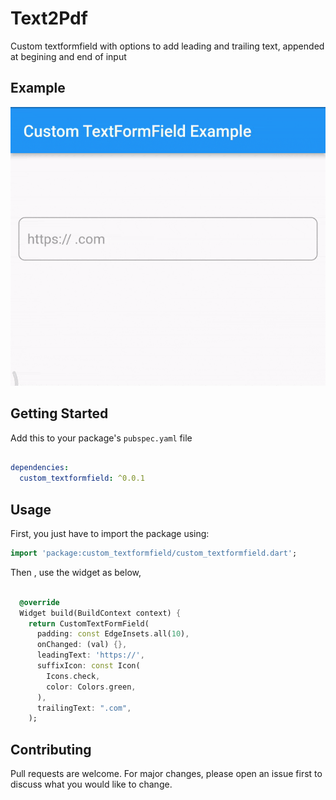 # Text2Pdf
Custom textformfield with options to add leading and trailing text, appended at begining and end of input

## Example

![](https://github.com/sivaprasadnk/CustomTextformfield/blob/master/screenshot/screenshot.gif)


## Getting Started

Add this to your package's `pubspec.yaml` file

```yaml

dependencies:
  custom_textformfield: ^0.0.1
```

## Usage

First, you just have to import the package using:

```dart
import 'package:custom_textformfield/custom_textformfield.dart';
```

Then , use the widget as below, 


```dart

  @override
  Widget build(BuildContext context) {
    return CustomTextFormField(
      padding: const EdgeInsets.all(10),
      onChanged: (val) {},
      leadingText: 'https://',
      suffixIcon: const Icon(
        Icons.check,
        color: Colors.green,
      ),
      trailingText: ".com",
    );
```
## Contributing
Pull requests are welcome. For major changes, please open an issue first to discuss what you would like to change.